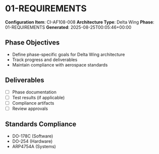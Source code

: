 # 01-REQUIREMENTS

**Configuration Item**: CI-AF108-008
**Architecture Type**: Delta Wing
**Phase**: 01-REQUIREMENTS
**Generated**: 2025-08-25T00:05:46+00:00

## Phase Objectives
- Define phase-specific goals for Delta Wing architecture
- Track progress and deliverables
- Maintain compliance with aerospace standards

## Deliverables
- [ ] Phase documentation
- [ ] Test results (if applicable)
- [ ] Compliance artifacts
- [ ] Review approvals

## Standards Compliance
- DO-178C (Software)
- DO-254 (Hardware)
- ARP4754A (Systems)
